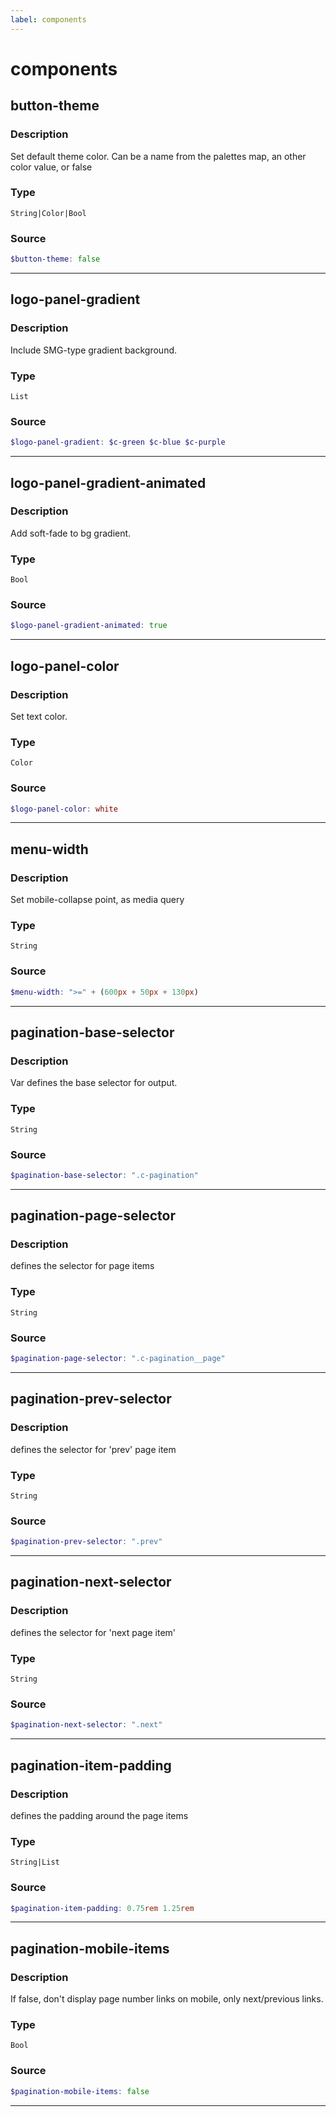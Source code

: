 ```yaml
---
label: components
---
```

# components

## button-theme

### Description

Set default theme color. Can be a name from the palettes map, an other color value, or false

### Type

`String|Color|Bool`

### Source

```scss
$button-theme: false
```

---

## logo-panel-gradient

### Description

Include SMG-type gradient background.

### Type

`List`

### Source

```scss
$logo-panel-gradient: $c-green $c-blue $c-purple
```

---

## logo-panel-gradient-animated

### Description

Add soft-fade to bg gradient.

### Type

`Bool`

### Source

```scss
$logo-panel-gradient-animated: true
```

---

## logo-panel-color

### Description

Set text color.

### Type

`Color`

### Source

```scss
$logo-panel-color: white
```

---

## menu-width

### Description

Set mobile-collapse point, as media query

### Type

`String`

### Source

```scss
$menu-width: ">=" + (600px + 50px + 130px)
```

---

## pagination-base-selector

### Description

Var defines the base selector for output.

### Type

`String`

### Source

```scss
$pagination-base-selector: ".c-pagination"
```

---

## pagination-page-selector

### Description

defines the selector for page items

### Type

`String`

### Source

```scss
$pagination-page-selector: ".c-pagination__page"
```

---

## pagination-prev-selector

### Description

defines the selector for 'prev' page item

### Type

`String`

### Source

```scss
$pagination-prev-selector: ".prev"
```

---

## pagination-next-selector

### Description

defines the selector for 'next page item'

### Type

`String`

### Source

```scss
$pagination-next-selector: ".next"
```

---

## pagination-item-padding

### Description

defines the padding around the page items

### Type

`String|List`

### Source

```scss
$pagination-item-padding: 0.75rem 1.25rem
```

---

## pagination-mobile-items

### Description

If false, don't display page number links on mobile, only next/previous links.

### Type

`Bool`

### Source

```scss
$pagination-mobile-items: false
```

---
